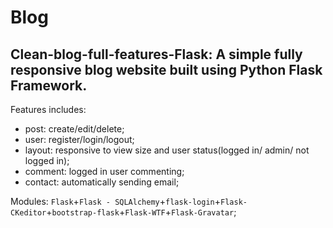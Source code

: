 # Blog
## Clean-blog-full-features-Flask: A simple fully responsive blog website built using Python Flask Framework.
Features includes:

  - post: create/edit/delete;
  - user: register/login/logout;
  - layout: responsive to view size and user status(logged in/ admin/ not logged in);
  - comment: logged in user commenting;
  - contact: automatically sending email;

Modules: `Flask`+`Flask - SQLAlchemy`+`flask-login`+`Flask-CKeditor`+`bootstrap-flask`+`Flask-WTF`+`Flask-Gravatar`;


